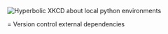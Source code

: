 ![Hyperbolic XKCD about local python environments](https://imgs.xkcd.com/comics/python_environment.png)

= Version control external dependencies
